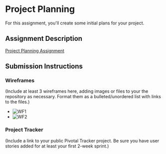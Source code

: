 # Project Planning
For this assignment, you'll create some initial plans for your project.

## Assignment Description
[Project Planning Assignment](https://education.launchcode.org/liftoff/assignments/planning/)

## Submission Instructions

### Wireframes

(Include at least 3 wireframes here, adding images or files to your the repository as necessary. Format them as a bulleted/unordered list with links to the files.)
* ![WF1](C:\Users\cuties\Desktop\LiftOff\Project\IMG_9218.JPG)
* ![WF2](C:\Users\cuties\Desktop\LiftOff\Project\IMG_9219.JPG)
### Project Tracker

(Include a link to your public Pivotal Tracker project. Be sure you have user stories added for at least your first 2-week sprint.)